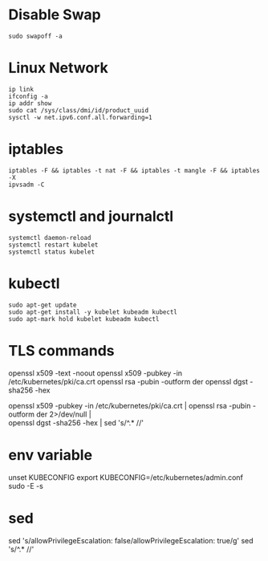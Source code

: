# Disable Swap
    sudo swapoff -a

# Linux Network
    ip link 
    ifconfig -a
    ip addr show
    sudo cat /sys/class/dmi/id/product_uuid
    sysctl -w net.ipv6.conf.all.forwarding=1
    
# iptables
    iptables -F && iptables -t nat -F && iptables -t mangle -F && iptables -X
    ipvsadm -C

# systemctl and journalctl
    systemctl daemon-reload
    systemctl restart kubelet
    systemctl status kubelet

# kubectl
    sudo apt-get update
    sudo apt-get install -y kubelet kubeadm kubectl
    sudo apt-mark hold kubelet kubeadm kubectl

# TLS commands
openssl x509 -text -noout
openssl x509 -pubkey -in /etc/kubernetes/pki/ca.crt 
openssl rsa -pubin -outform der 
openssl dgst -sha256 -hex

openssl x509 -pubkey -in /etc/kubernetes/pki/ca.crt | openssl rsa -pubin -outform der 2>/dev/null | \
   openssl dgst -sha256 -hex | sed 's/^.* //'

# env variable
unset KUBECONFIG
export KUBECONFIG=/etc/kubernetes/admin.conf
sudo -E -s

# sed
sed 's/allowPrivilegeEscalation: false/allowPrivilegeEscalation: true/g'
sed 's/^.* //'


